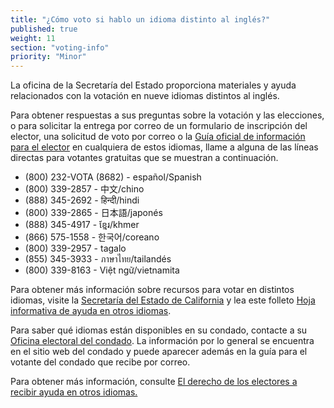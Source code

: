 ```yaml
---
title: "¿Cómo voto si hablo un idioma distinto al inglés?"
published: true
weight: 11
section: "voting-info"
priority: "Minor"
---
```

La oficina de la Secretaría del Estado proporciona materiales y ayuda relacionados con la votación en nueve idiomas distintos al inglés.  

Para obtener respuestas a sus preguntas sobre la votación y las elecciones, o para solicitar la entrega por correo de un formulario de inscripción del elector, una solicitud de voto por correo o la [Guía oficial de información para el elector](http://voterguide.sos.ca.gov/) en cualquiera de estos idiomas, llame a alguna de las líneas directas para votantes gratuitas que se muestran a continuación.  

- (800) 232-VOTA (8682) - español/Spanish  
- (800) 339-2857 - 中文/chino  
- (888) 345-2692 - हिन्दी/hindi
- (800) 339-2865 - 日本語/japonés  
- (888) 345-4917 - ខ្មែរ/khmer
- (866) 575-1558 - 한국어/coreano  
- (800) 339-2957 - tagalo  
- (855) 345-3933 - ภาษาไทย/tailandés  
- (800) 339-8163 - Việt ngữ/vietnamita  

Para obtener más información sobre recursos para votar en distintos idiomas, visite la [Secretaría del Estado de California](http://www.sos.ca.gov/elections/voting-resources/) y lea este folleto [Hoja informativa de ayuda en otros idiomas](http://advancingjustice-la.org/sites/default/files/LanguageAssistanceFactSheet.pdf).  

Para saber qué idiomas están disponibles en su condado, contacte a su [Oficina electoral del condado](#section-election-office-contact). La información por lo general se encuentra en el sitio web del condado y puede aparecer además en la guía para el votante del condado que recibe por correo.  

Para obtener más información, consulte [El derecho de los electores a recibir ayuda en otros idiomas.](#menu-item-el-derecho-de-los-electores-a-recibir-ayuda-en-otros-idiomas) 
